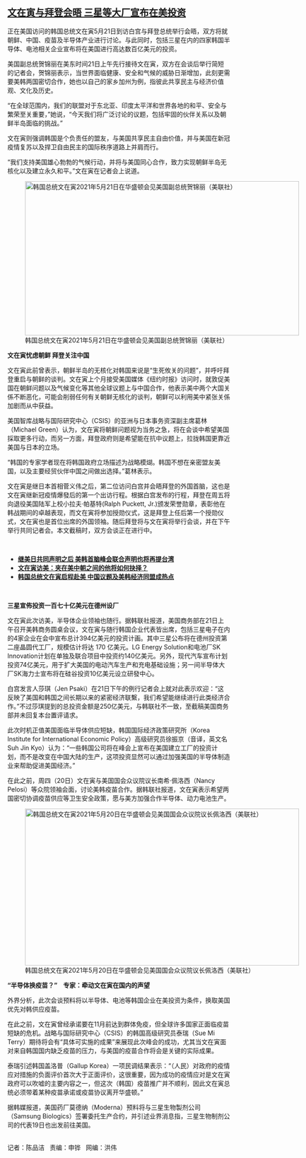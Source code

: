 <!--1621631170000-->
[文在寅与拜登会晤   三星等大厂宣布在美投资](https://www.rfa.org/mandarin/yataibaodao/junshiwaijiao/cm-05212021102013.html)
------

<p></p><p>正在美国访问的韩国总统文在寅5月21日到访白宫与拜登总统举行会晤，双方将就朝鲜、中国、疫苗及半导体产业进行讨论。与此同时，包括三星在内的四家韩国半导体、电池相关企业宣布将在美国进行高达<span>数百亿</span>美元的投资。</p><p>美国副总统贺锦丽在美东时间21日上午先行接待文在寅，双方在会谈后举行简短的记者会，贺锦丽表示，当世界面临健康、安全和气候的威胁日渐增加，此刻更需要美韩两国密切合作，她也以自己的家乡加州为例，指彼此共享民主与经济价值观、文化及历史。</p><p>“在全球范围内，我们的联盟对于东北亚、印度太平洋和世界各地的和平、安全与繁荣至关重要，”她说，“今天我们将广泛讨论的议题，包括牢固的伙伴关系以及朝鲜半岛面临的挑战。”</p><p>文在寅则强调韩国是个负责任的盟友，与美国共享民主自由价值，并与美国在新冠疫情复苏以及捍卫自由民主的国际秩序道路上并肩而行。</p><p>“我们支持美国雄心勃勃的气候行动，并将与美国同心合作，致力实现朝鲜半岛无核化以及建立永久和平。”文在寅在记者会上说道。</p><p><figure class="image-richtext image-inline captioned" style="width:620px;"><img alt="韩国总统文在寅2021年5月21日在华盛顿会见美国副总统贺锦丽（美联社）" height="349" src="https://www.rfa.org/mandarin/yataibaodao/junshiwaijiao/cm-05212021102013.html/cm0521e.jpg/@@images/10dba6e2-0b09-4588-9cd5-8f91abb61ca7.jpeg" title="cm0521e.jpg" width="620"/><figcaption class="image-caption">韩国总统文在寅2021年5月21日在华盛顿会见美国副总统贺锦丽（美联社）</figcaption><small></small></figure></p><p><strong>文在寅忧虑朝鲜 拜登关注中国</strong></p><p>文在寅此前曾表示，朝鲜半岛的无核化对韩国来说是“生死攸关的问题”，并呼吁拜登重启与朝鲜的谈判。文在寅上个月接受美国媒体《纽约时报》访问时，就敦促美国在朝鲜问题以及气候变化等其他全球议题上与中国合作，他表示美中两个大国关係不断恶化，可能会削弱任何有关朝鲜无核化的谈判，朝鲜可以利用美中紧张关係加剧而从中获益。</p><p>美国智库战略与国际研究中心（CSIS）的亚洲与日本事务资深副主席葛林（Michael Green）认为，文在寅将朝鲜问题视为当务之急，将在会谈中希望美国採取更多行动，而另一方面，拜登政府则是希望能在抗中议题上，拉拢韩国更靠近美国与日本的立场。</p><p>“韩国的专家学者现在将韩国政府立场描述为战略模煳。韩国不想在亲密盟友美国，以及主要经贸伙伴中国之间做出选择。”葛林表示。</p><p>文在寅是继日本首相菅义伟之后，第二位访问白宫并会晤拜登的外国首脑，这也是文在寅继新冠疫情爆發后的第一个出访行程。根据白宫发布的行程，拜登在周五将向退役美国陆军上校小拉夫·帕基特(Ralph Puckett, Jr.)颁发荣誉勋章，表彰他在韩战期间的卓越表现，而文在寅将参加授勋仪式，这是拜登上任后第一个授勋仪式，文在寅也是首位出席的外国领袖。随后拜登将与文在寅将举行会谈，并在下午举行共同记者会。本文截稿时，双方会谈正在进行中。</p><p><br/></p><ul><li><a href="https://www.rfa.org/mandarin/yataibaodao/gangtai/hcm0521a-05212021071515.html"><strong>继美日共同声明之后 美韩首脑峰会联合声明也将再提台湾</strong></a></li><li><strong><a href="https://www.rfa.org/mandarin/yataibaodao/junshiwaijiao/jt-05182021100644.html">文在寅访美：夹在美中朝之间的他将如何抉择？</a></strong></li><li><strong><a href="https://www.rfa.org/mandarin/Xinwen/6-05192021085726.html">韩国总统文在寅启程赴美 中国议题及美韩经济同盟成热点</a></strong></li></ul><p><br/></p><p><strong>三星宣佈投资一百七十亿美元在德州设厂</strong></p><p>文在寅此次访美，半导体企业领袖也随行。据韩联社报道，美国商务部在21日上午召开美韩商务圆桌会议，文在寅与随行韩国企业代表皆出席，包括三星电子在内的4家企业在会中宣布总计394亿美元的投资计画。其中三星公布将在德州投资第二座晶圆代工厂，规模估计将达 170 亿美元。LG Energy Solution和电池厂SK Innovation计划在单独及联合项目中投资约140亿美元。另外，现代汽车宣布计划投资74亿美元，用于扩大美国的电动汽车生产和充电基础设施；另一间半导体大厂SK海力士宣布将在硅谷投资10亿美元设立研發中心。</p><p>白宫发言人莎琪（Jen Psaki）在21日下午的例行记者会上就对此表示欢迎：“这反映了美国和韩国之间长期以来的紧密经济联繫，我们希望能继续进行此类经济合作。”<span>不过莎琪提到的总投资金额是250亿美元，</span>与韩联社不一致，至截稿美国商务部并未回复本台置评请求。</p><p>此次时机正值美国面临半导体供应短缺，韩国国际经济政策研究所（Korea Institute for International Economic Policy）高级研究员徐振京（音译，英文名Suh Jin Kyo）认为：“一些韩国公司将在峰会上宣布在美国建立工厂的投资计划，而不是改变在中国大陆的生产，这项投资显然可以通过加强美国的半导体制造业来帮助促进美国经济。”</p><p>在此之前，周四（20日）文在寅与美国国会众议院议长南希·佩洛西（Nancy Pelosi）等众院领袖会面，讨论美韩疫苗合作。据韩联社报道，文在寅表示希望两国密切协调疫苗供应等卫生安全政策，愿与美方加强合作半导体、动力电池生产。</p><p><figure class="image-richtext image-inline captioned" style="width:620px;"><img alt="韩国总统文在寅2021年5月20日在华盛顿会见美国国会众议院议长佩洛西（美联社）" height="355" src="https://www.rfa.org/mandarin/yataibaodao/junshiwaijiao/cm-05212021102013.html/cm0521a.jpg/@@images/e04ac312-616f-4a04-a215-5704f069aec0.jpeg" title="cm0521a.jpg" width="620"/><figcaption class="image-caption">韩国总统文在寅2021年5月20日在华盛顿会见美国国会众议院议长佩洛西（美联社）</figcaption><small></small></figure></p><p><strong>“半导体换疫苗？”    专家：牵动文在寅在国内的声望</strong></p><p>外界分析，此次会谈预料将以半导体、电池等韩国企业在美投资为条件，换取美国优先对韩供应疫苗。</p><p>在此之前，文在寅曾经承诺要在11月前达到群体免疫，但全球许多国家正面临疫苗短缺的危机。战略与国际研究中心（CSIS）的韩国高级研究员泰瑞（Sue Mi Terry）期待将会有“具体可实施的成果”来展现此次峰会的成功，尤其当文在寅面对来自韩国国内缺乏疫苗的压力，与美国的疫苗合作将会是关键的实际成果。</p><p>泰瑞引述韩国盖洛普（Gallup Korea）一项民调结果表示：“（人民）对政府的疫情应对措施的负面评价首次大于正面评价，这很重要，因为成功的疫情应对是文在寅政府可以吹嘘的主要内容之一，但这次（韩国）疫苗推广并不顺利，因此文在寅总统必须带着某种疫苗承诺或疫苗协议离开华盛顿。”</p><p>据韩媒报道，美国药厂莫德纳（Moderna）预料将与三星生物製剂公司（Samsung Biologics）签署委托生产合约，并引述业界消息指，三星生物制剂公司的代表19日也出发前往美国。</p><p><br/>记者：陈品洁   责编：申铧   网编：洪伟</p>
